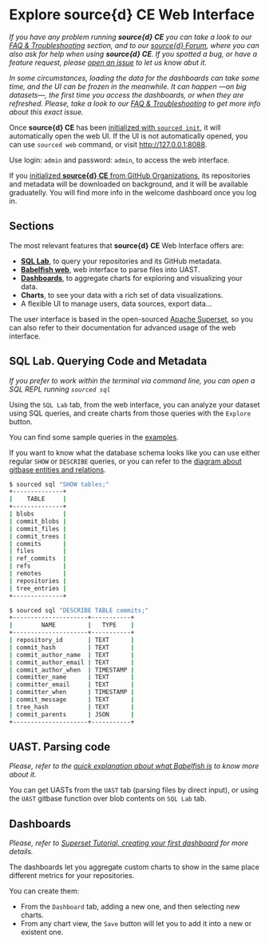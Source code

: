 # Explore source{d} CE Web Interface

_If you have any problem running **source{d} CE** you can take a look to our [FAQ & Troubleshooting](docs/faq-troubleshooting.md) section, and to our [source{d} Forum](https://forum.sourced.tech), where you can also ask for help when using **source{d} CE**. If you spotted a bug, or have a feature request, please [open an issue](https://github.com/src-d/sourced-ce/issues) to let us know abut it._

_In some circumstances, loading the data for the dashboards can take some time, and the UI can be frozen in the meanwhile. It can happen &mdash;on big datasets&mdash;, the first time you access the dashboards, or when they are refreshed. Please, take a look to our
[FAQ & Troubleshooting](docs/faq-troubleshooting.md#the-dashboard-takes-a-long-to-load-and-the-ui-freezes)
to get more info about this exact issue._

Once **source{d} CE** has been [initialized with `sourced init`](./3-init-sourced.md), it will automatically open the web UI. If the UI is not automatically opened, you can use `sourced web` command, or visit http://127.0.0.1:8088.

Use login: `admin` and password: `admin`, to access the web interface.

If you [initialized **source{d} CE** from GitHub Organizations](./3-init-sourced.md#from-github-oganizations), its repositories and metadata will be downloaded on background, and it will be available graduatelly. You will find more info in the welcome dashboard once you log in.


## Sections

The most relevant features that **source{d} CE** Web Interface offers are:
- **[SQL Lab](#sql-lab-querying-code-and-metadata)**, to query your repositories and its GitHub metadata.
- **[Babelfish web](#uast-parsing-code)**, web interface to parse files into UAST.
- **[Dashboards](#dashboards)**, to aggregate charts for exploring and visualizing your data.
- **Charts**, to see your data with a rich set of data visualizations.
- A flexible UI to manage users, data sources, export data...

The user interface is based in the open-sourced [Apache Superset](http://superset.incubator.apache.org), so you can also refer to their documentation for advanced usage of the web interface.


## SQL Lab. Querying Code and Metadata

_If you prefer to work within the terminal via command line, you can open a SQL REPL running `sourced sql`_

Using the `SQL Lab` tab, from the web interface, you can analyze your dataset using SQL queries, and create charts from those queries with the `Explore` button.

You can find some sample queries in the [examples](../usage/examples.md).

If you want to know what the database schema looks like you can use either regular `SHOW` or `DESCRIBE` queries, or you can refer to the [diagram about gitbase entities and relations](https://docs.sourced.tech/gitbase/using-gitbase/schema#database-diagram).

```bash
$ sourced sql "SHOW tables;"
+--------------+
|    TABLE     |
+--------------+
| blobs        |
| commit_blobs |
| commit_files |
| commit_trees |
| commits      |
| files        |
| ref_commits  |
| refs         |
| remotes      |
| repositories |
| tree_entries |
+--------------+
```

```bash
$ sourced sql "DESCRIBE TABLE commits;"
+---------------------+-----------+
|        NAME         |   TYPE    |
+---------------------+-----------+
| repository_id       | TEXT      |
| commit_hash         | TEXT      |
| commit_author_name  | TEXT      |
| commit_author_email | TEXT      |
| commit_author_when  | TIMESTAMP |
| committer_name      | TEXT      |
| committer_email     | TEXT      |
| committer_when      | TIMESTAMP |
| commit_message      | TEXT      |
| tree_hash           | TEXT      |
| commit_parents      | JSON      |
+---------------------+-----------+
```


## UAST. Parsing code

_Please, refer to the [quick explanation about what Babelfish is](../usage/bblfsh.md) to know more about it._

You can get UASTs from the `UAST` tab (parsing files by direct input), or using the `UAST` gitbase function over blob contents on `SQL Lab` tab.


## Dashboards

_Please, refer to [Superset Tutorial, creating your first dashboard](http://superset.incubator.apache.org/tutorial.html) for more details._

The dashboards let you aggregate custom charts to show in the same place different metrics for your repositories.

You can create them:
- From the `Dashboard` tab, adding a new one, and then selecting new charts.
- From any chart view, the `Save` button will let you to add it into a new or existent one. 
